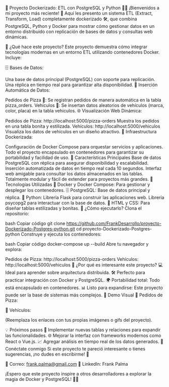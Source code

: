 🚀 Proyecto Dockerizado: ETL con PostgreSQL y Python 🐳🐍
¡Bienvenidos a mi proyecto más reciente! 🌟 Aquí les presento un sistema ETL (Extract, Transform, Load) completamente dockerizado 🛠️, que combina PostgreSQL, Python y Docker para mostrar cómo gestionar datos en un entorno distribuido con replicación de bases de datos y consultas web dinámicas.

🌟 ¿Qué hace este proyecto?
Este proyecto demuestra cómo integrar tecnologías modernas en un entorno ETL utilizando contenedores Docker. Incluye:

🗄️ Bases de Datos:

Una base de datos principal (PostgreSQL) con soporte para replicación.
Una réplica en tiempo real para garantizar alta disponibilidad.
🧾 Inserción Automática de Datos:

Pedidos de Pizza 🍕: Se registran pedidos de manera automática en la tabla pizza_orders.
Vehículos 🚗: Se insertan datos aleatorios de vehículos (marca, color, placa) en la tabla vehiculos.
🌐 Visualización Web Dinámica:

Pedidos de Pizza: http://localhost:5000/pizza-orders
Muestra los pedidos en una tabla bonita y estilizada.
Vehículos: http://localhost:5000/vehiculos
Visualiza los datos de vehículos en un diseño atractivo.
🐳 Infraestructura Dockerizada:

Configuración de Docker Compose para orquestar servicios y aplicaciones.
Todo el proyecto encapsulado en contenedores para garantizar su portabilidad y facilidad de uso.
🧩 Características Principales
Base de datos PostgreSQL con réplica para asegurar disponibilidad y escalabilidad.
Inserción automatizada de datos en tiempo real cada 10 segundos.
Interfaz web amigable para consultar los datos almacenados en las tablas.
Totalmente modular y fácil de extender para proyectos más grandes.
🔧 Tecnologías Utilizadas
🐳 Docker y Docker Compose: Para gestionar y desplegar los contenedores.
🗄️ PostgreSQL: Base de datos principal y réplica.
🐍 Python:
Librería Flask para construir las aplicaciones web.
Librería psycopg2 para interactuar con la base de datos.
🎨 HTML y CSS: Para diseñar tablas estilizadas y bonitas.
🏃 ¿Cómo ejecutarlo?
Clona el repositorio:

bash
Copiar código
git clone https://github.com/FrankDesarrollo/proyecto-Dockerizado-Postgres-python.git
cd proyecto-Dockerizado-Postgres-python
Construye y ejecuta los contenedores:

bash
Copiar código
docker-compose up --build
Abre tu navegador y explora:

Pedidos de Pizza: http://localhost:5000/pizza-orders
Vehículos: http://localhost:5000/vehiculos
🎯 ¿Por qué es interesante este proyecto?
💻 Ideal para aprender sobre arquitectura distribuida.
🛠️ Perfecto para practicar integración con Docker y PostgreSQL.
🌍 Portabilidad total: Todo está encapsulado en contenedores.
📊 Listo para expandirse: Este proyecto puede ser la base de sistemas más complejos.
🌟 Demo Visual
🎥 Pedidos de Pizza:

🎥 Vehículos:

(Reemplaza los enlaces con tus propias imágenes o gifs del proyecto).

💡 Próximos pasos
🚀 Implementar nuevas tablas y relaciones para expandir las funcionalidades.
🌐 Mejorar la interfaz con frameworks modernos como React o Vue.js.
📈 Agregar análisis en tiempo real de los datos generados.
🤝 Conéctate conmigo
Si este proyecto te pareció interesante o tienes sugerencias, ¡no dudes en escribirme! 💬

📧 Correo: frank.palma@gmail.com
💼 LinkedIn: Frank Palma

¡Espero que este proyecto inspire a otros desarrolladores a explorar la magia de Docker y PostgreSQL! 🌟✨
